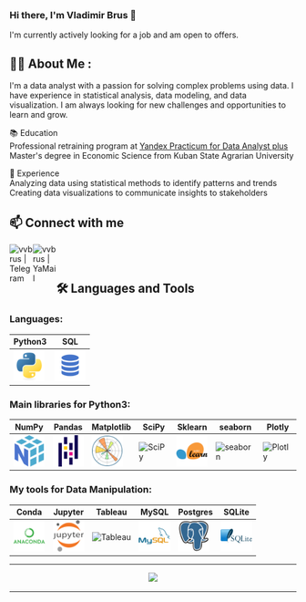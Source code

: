 <div id="header" align="center">
  <img src="https://komarev.com/ghpvc/?username=vvbrus&style=for-the-badge&color=blue" alt=""/>
</div>

### Hi there, I'm Vladimir Brus 👋
I'm currently actively looking for a job and am open to offers.

## :man_technologist: About Me :

I'm a data analyst with a passion for solving complex problems using data. I have experience in statistical analysis, data modeling, and data visualization. I am always looking for new challenges and opportunities to learn and grow.

📚 Education  
Professional retraining program at [Yandex Practicum for Data Analyst plus](https://github.com/vvbrus/ya_praktikum_da/blob/main/README.md)  
Master's degree in Economic Science from Kuban State Agrarian University

💼 Experience  
Analyzing data using statistical methods to identify patterns and trends  
Creating data visualizations to communicate insights to stakeholders
<br />

## 📫 Connect with me
[<img align="left" alt="vvbrus | Telegram" width="41px" src="https://cdn.jsdelivr.net/npm/simple-icons@v12/icons/telegram.svg" />][telegram]
[<img align="left" alt="vvbrus | YaMail" width="41px" src="https://yastatic.net/s3/home/services/all/all_lite/Mail_v3.svg" />][yamail]
<br />
<br />

[yamail]: mailto:v1adimirbrus@yandex.ru
[telegram]: https://t.me/brusvv/


## :hammer_and_wrench: Languages and Tools 
<div>

### Languages:
| Python3 | SQL |
|----------|----------|
|  <img src="https://github.com/devicons/devicon/blob/master/icons/python/python-original.svg" title="Python"  alt="Python" width="55" height="55"/> |  <img src="https://raw.githubusercontent.com/github/explore/80688e429a7d4ef2fca1e82350fe8e3517d3494d/topics/sql/sql.png" title="SQL"  alt="SQL" width="55" height="55"/> |

  

### Main libraries for Python3:

| NumPy | Pandas | Matplotlib | SciPy | Sklearn | seaborn | Plotly |
|----------|----------|----------|----------|----------|----------|----------|
|  <img src="https://github.com/devicons/devicon/blob/master/icons/numpy/numpy-original.svg" title="NumPy" alt="NumPy" width="55" height="55"/>| <img src="https://github.com/devicons/devicon/blob/master/icons/pandas/pandas-original.svg" title="Pandas" alt="Pandas" width="55" height="55"/>| <img src="https://github.com/devicons/devicon/blob/master/icons/matplotlib/matplotlib-original.svg" title="Matplotlib" alt="Matplotlib" width="55" height="55"/>| <img src="https://docs.scipy.org/doc/scipy/_static/logo.svg" title="SciPy" alt="SciPy" width="55" height="55"/>| <img src="https://github.com/devicons/devicon/blob/master/icons/scikitlearn/scikitlearn-original.svg" title="sklearn" alt="sklearn" width="55" height="55"/>| <img src="https://github.com/mwaskom/seaborn/blob/master/doc/_static/logo-mark-lightbg.svg" title="seaborn" alt="seaborn" width="55" height="55"/>|  <img src="https://images.plot.ly/logo/new-branding/plotly-logomark.png" title="Plotly" alt="Plotly" width="55" height="55"/>|



### My tools for Data Manipulation:

| Conda | Jupyter | Tableau | MySQL | Postgres | SQLite |
|----------|----------|----------|----------|----------|----------|
|<img src="https://github.com/devicons/devicon/blob/master/icons/anaconda/anaconda-original-wordmark.svg" title="Anaconda" alt="Conda" width="55" height="55"/>|<img src="https://github.com/devicons/devicon/blob/master/icons/jupyter/jupyter-original-wordmark.svg" title="Jupiter" alt="Jupiter" width="55" height="55"/>|<img src="https://cdn.worldvectorlogo.com/logos/tableau-software.svg" title="Tableau" alt="Tableau" width="55" height="55"/>|<img src="https://github.com/devicons/devicon/blob/master/icons/mysql/mysql-original-wordmark.svg" title="MySQL" alt="MySQL" width="55" height="55"/>|<img src="https://github.com/devicons/devicon/blob/master/icons/postgresql/postgresql-original.svg" title="pg" alt="pg" width="55" height="55"/>|<img src="https://github.com/devicons/devicon/blob/master/icons/sqlite/sqlite-original-wordmark.svg" title="SQLite" alt="SQLite" width="55" height="55"/>|

---  

<div id="header" align="center">
<a href="https://u8views.com/github/vvbrus"><img src="https://u8views.com/api/v1/github/profiles/169727011/views/day-week-month-total-count.svg"></a>
</div>

---  
